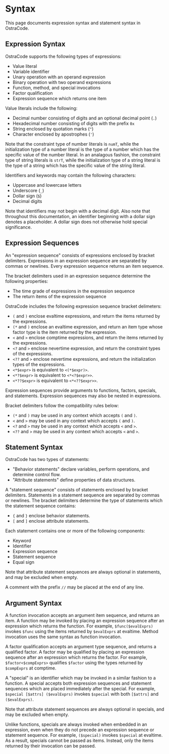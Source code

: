 
# Syntax

This page documents expression syntax and statement syntax in OstraCode.

## Expression Syntax

OstraCode supports the following types of expressions:

* Value literal
* Variable identifier
* Unary operation with an operand expression
* Binary operation with two operand expressions
* Function, method, and special invocations
* Factor qualification
* Expression sequence which returns one item

Value literals include the following:

* Decimal number consisting of digits and an optional decimal point (`.`)
* Hexadecimal number consisting of digits with the prefix `0x`
* String enclosed by quotation marks (`"`)
* Character enclosed by apostrophes (`'`)

Note that the constraint type of number literals is `numT`, while the initialization type of a number literal is the type of a number which has the specific value of the number literal. In an analagous fashion, the constraint type of string literals is `strT`, while the initialization type of a string literal is the type of a string which has the specific value of the string literal.

Identifiers and keywords may contain the following characters:

* Uppercase and lowercase letters
* Underscore (`_`)
* Dollar sign (`$`)
* Decimal digits

Note that identifiers may not begin with a decimal digit. Also note that throughout this documentation, an identifier beginning with a dollar sign denotes a placeholder. A dollar sign does not otherwise hold special significance.

## Expression Sequences

An "expression sequence" consists of expressions enclosed by bracket delimiters. Expressions in an expression sequence are separated by commas or newlines. Every expression sequence returns an item sequence.

The bracket delimiters used in an expression sequence determine the following properties:

* The time grade of expressions in the expression sequence
* The return items of the expression sequence

OstraCode includes the following expression sequence bracket delimeters:

* `(` and `)` enclose evaltime expressions, and return the items returned by the expressions.
* `(*` and `)` enclose an evaltime expression, and return an item type whose factor type is the item returned by the expression.
* `<` and `>` enclose comptime expressions, and return the items returned by the expressions.
* `<?` and `>` enclose nevertime expression, and return the constraint types of the expressions.
* `<??` and `>` enclose nevertime expressions, and return the initialization types of the expressions.
* `<*$expr>` is equivalent to `<(*$expr)>`.
* `<*?$expr>` is equivalent to `<*<?$expr>>`.
* `<*??$expr>` is equivalent to `<*<??$expr>>`.

Expression sequences provide arguments to functions, factors, specials, and statements. Expression sequences may also be nested in expressions.

Bracket delimiters follow the compatibility rules below:

* `(*` and `)` may be used in any context which accepts `(` and `)`.
* `<` and `>` may be used in any context which accepts `(` and `)`.
* `<?` and `>` may be used in any context which accepts `<` and `>`.
* `<??` and `>` may be used in any context which accepts `<` and `>`.

## Statement Syntax

OstraCode has two types of statements:

* "Behavior statements" declare variables, perform operations, and determine control flow.
* "Attribute statements" define properties of data structures.

A "statement sequence" consists of statements enclosed by bracket delimiters. Statements in a statement sequence are separated by commas or newlines. The bracket delimiters determine the type of statements which the statement sequence contains:

* `{` and `}` enclose behavior statements.
* `[` and `]` enclose attribute statements.

Each statement contains one or more of the following components:

* Keyword
* Identifier
* Expression sequence
* Statement sequence
* Equal sign

Note that attribute statement sequences are always optional in statements, and may be excluded when empty.

A comment with the prefix `//` may be placed at the end of any line.

## Argument Syntax

A function invocation accepts an argument item sequence, and returns an item. A function may be invoked by placing an expression sequence after an expression which returns the function. For example, `$func($evalExprs)` invokes `$func` using the items returned by `$evalExprs` at evaltime. Method invocation uses the same syntax as function invocation.

A factor qualification accepts an argument type sequence, and returns a qualified factor. A factor may be qualified by placing an expression sequence after an expression which returns the factor. For example, `$factor<$compExprs>` qualifies `$factor` using the types returned by `$compExprs` at comptime.

A "special" is an identifier which may be invoked in a similar fashion to a function. A special accepts both expression sequences and statement sequences which are placed immediately after the special. For example, `$special [$attrs] ($evalExprs)` invokes `$special` with both `[$attrs]` and `($evalExprs)`.

Note that attribute statement sequences are always optional in specials, and may be excluded when empty.

Unlike functions, specials are always invoked when embedded in an expression, even when they do not precede an expression sequence or statement sequence. For example, `($special)` invokes `$special` at evaltime. As a result, specials cannot be passed as items. Instead, only the items returned by their invocation can be passed.



